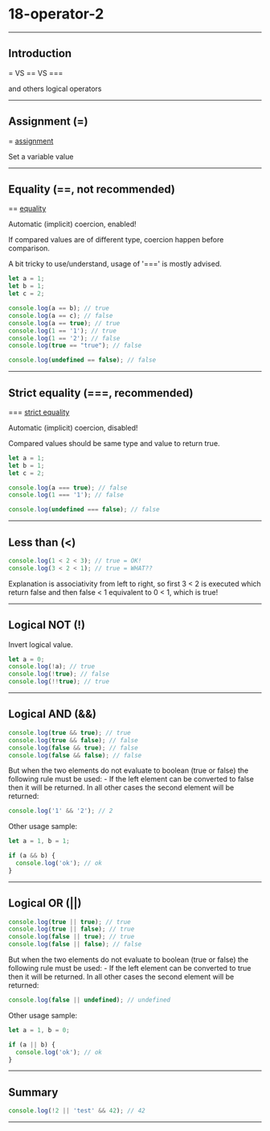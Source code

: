 # 18-operator-2

***

## Introduction

= VS == VS ===

and others logical operators

***

## Assignment (=)

= [assignment](https://developer.mozilla.org/en-US/docs/Web/JavaScript/Reference/Operators/Assignment)

Set a variable value

***

## Equality (==, not recommended)

== [equality](https://developer.mozilla.org/en-US/docs/Web/JavaScript/Reference/Operators/Equality)

Automatic (implicit) coercion, enabled!

If compared values are of different type, coercion happen before comparison.

A bit tricky to use/understand, usage of '===' is mostly advised.

```js
let a = 1;
let b = 1;
let c = 2;

console.log(a == b); // true
console.log(a == c); // false
console.log(a == true); // true
console.log(1 == '1'); // true
console.log(1 == '2'); // false
console.log(true == "true"); // false

console.log(undefined == false); // false
```

***

## Strict equality (===, recommended)

=== [strict equality](https://developer.mozilla.org/en-US/docs/Web/JavaScript/Reference/Operators/Strict_equality)

Automatic (implicit) coercion, disabled!

Compared values should be same type and value to return true.

```js
let a = 1;
let b = 1;
let c = 2;

console.log(a === true); // false
console.log(1 === '1'); // false

console.log(undefined === false); // false
```

***

## Less than (<)

```js
console.log(1 < 2 < 3); // true = OK!
console.log(3 < 2 < 1); // true = WHAT??
```

Explanation is associativity from left to right, so first 3 < 2 is executed which return false and then false < 1 equivalent to 0 < 1, which is true!

***

## Logical NOT (!)

Invert logical value.

```js
let a = 0;
console.log(!a); // true
console.log(!true); // false
console.log(!!true); // true
```

***

## Logical AND (&&)

```js
console.log(true && true); // true
console.log(true && false); // false
console.log(false && true); // false
console.log(false && false); // false
```

But when the two elements do not evaluate to boolean (true or false) the following rule must be used: - If the left element can be converted to false then it will be returned. In all other cases the second element will be returned:

```js
console.log('1' && '2'); // 2
```

Other usage sample:

```js
let a = 1, b = 1;

if (a && b) {
  console.log('ok'); // ok
}
```

***

## Logical OR (||)

```js
console.log(true || true); // true
console.log(true || false); // true
console.log(false || true); // true
console.log(false || false); // false
```

But when the two elements do not evaluate to boolean (true or false) the following rule must be used: - If the left element can be converted to true then it will be returned. In all other cases the second element will be returned:

```js
console.log(false || undefined); // undefined
```

Other usage sample:

```js
let a = 1, b = 0;

if (a || b) {
  console.log('ok'); // ok
}
```

***

## Summary

```js
console.log(!2 || 'test' && 42); // 42
```

***
